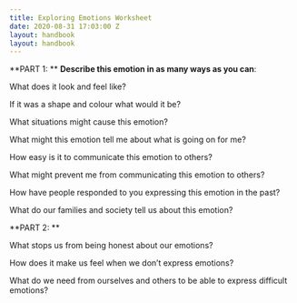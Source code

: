 ```yaml
---
title: Exploring Emotions Worksheet
date: 2020-08-31 17:03:00 Z
layout: handbook
layout: handbook
---
```


**PART 1: **
**Describe this emotion in as many ways as you can**:

What does it look and feel like?

If it was a shape and colour what would it be?

What situations might cause this emotion?

What might this emotion tell me about what is going on for me?

How easy is it to communicate this emotion to others?

What might prevent me from communicating this emotion to others?

How have people responded to you expressing this emotion in the past?

What do our families and society tell us about this emotion?  


**PART 2: **

What stops us from being honest about our emotions?

How does it make us feel when we don’t express emotions?

What do we need from ourselves and others to be able to express difficult emotions?
